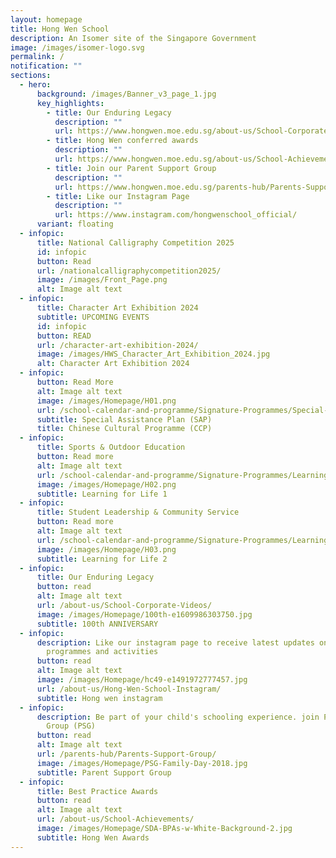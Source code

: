 ```yaml
---
layout: homepage
title: Hong Wen School
description: An Isomer site of the Singapore Government
image: /images/isomer-logo.svg
permalink: /
notification: ""
sections:
  - hero:
      background: /images/Banner_v3_page_1.jpg
      key_highlights:
        - title: Our Enduring Legacy
          description: ""
          url: https://www.hongwen.moe.edu.sg/about-us/School-Corporate-Videos/
        - title: Hong Wen conferred awards
          description: ""
          url: https://www.hongwen.moe.edu.sg/about-us/School-Achievements/
        - title: Join our Parent Support Group
          description: ""
          url: https://www.hongwen.moe.edu.sg/parents-hub/Parents-Support-Group/
        - title: Like our Instagram Page
          description: ""
          url: https://www.instagram.com/hongwenschool_official/
      variant: floating
  - infopic:
      title: National Calligraphy Competition 2025
      id: infopic
      button: Read
      url: /nationalcalligraphycompetition2025/
      image: /images/Front_Page.png
      alt: Image alt text
  - infopic:
      title: Character Art Exhibition 2024
      subtitle: UPCOMING EVENTS
      id: infopic
      button: READ
      url: /character-art-exhibition-2024/
      image: /images/HWS_Character_Art_Exhibition_2024.jpg
      alt: Character Art Exhibition 2024
  - infopic:
      button: Read More
      alt: Image alt text
      image: /images/Homepage/H01.png
      url: /school-calendar-and-programme/Signature-Programmes/Special-Assistance-Plan-SAP/
      subtitle: Special Assistance Plan (SAP)
      title: Chinese Cultural Programme (CCP)
  - infopic:
      title: Sports & Outdoor Education
      button: Read more
      alt: Image alt text
      url: /school-calendar-and-programme/Signature-Programmes/Learning-for-Life-Sports-and-Outdoor-Education/
      image: /images/Homepage/H02.png
      subtitle: Learning for Life 1
  - infopic:
      title: Student Leadership & Community Service
      button: Read more
      alt: Image alt text
      url: /school-calendar-and-programme/Signature-Programmes/Learning-for-Life-Leadership-and-Service/
      image: /images/Homepage/H03.png
      subtitle: Learning for Life 2
  - infopic:
      title: Our Enduring Legacy
      button: read
      alt: Image alt text
      url: /about-us/School-Corporate-Videos/
      image: /images/Homepage/100th-e1609986303750.jpg
      subtitle: 100th ANNIVERSARY
  - infopic:
      description: Like our instagram page to receive latest updates on school
        programmes and activities
      button: read
      alt: Image alt text
      image: /images/Homepage/hc49-e1491972777457.jpg
      url: /about-us/Hong-Wen-School-Instagram/
      subtitle: Hong wen instagram
  - infopic:
      description: Be part of your child's schooling experience. join Parents Support
        Group (PSG)
      button: read
      alt: Image alt text
      url: /parents-hub/Parents-Support-Group/
      image: /images/Homepage/PSG-Family-Day-2018.jpg
      subtitle: Parent Support Group
  - infopic:
      title: Best Practice Awards
      button: read
      alt: Image alt text
      url: /about-us/School-Achievements/
      image: /images/Homepage/SDA-BPAs-w-White-Background-2.jpg
      subtitle: Hong Wen Awards
---
```

